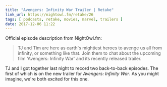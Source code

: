 ```yaml
---
title: "Avengers: Infinity War Trailer | Retake"
link_url: https://nightowl.fm/retake/26
tags: [ podcasts, retake, movies, marvel, trailers ]
date: 2017-12-06 11:22
---
```

Official episode description from NightOwl.fm:

> TJ and Tim are here as earth's mightiest heroes to avenge us all from infinity, or something like that. Join them to chat about the upcoming film 'Avengers: Infinity War' and its recently released trailer.

TJ and I got together last night to record two back-to-back episodes. The first of which is on the new trailer for *Avengers: Infinity War*. As you might imagine, we're both excited for this one.